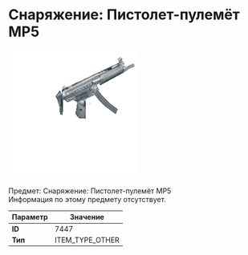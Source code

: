 # Снаряжение: Пистолет-пулемёт MP5

![Item Image](../img/7447.webp?raw=true)

Предмет: Снаряжение: Пистолет-пулемёт MP5<br>Информация по этому предмету отсутствует.


| Параметр | Значение |
|----------|----------|
| **ID** | 7447 |
| **Тип** | ITEM_TYPE_OTHER |

